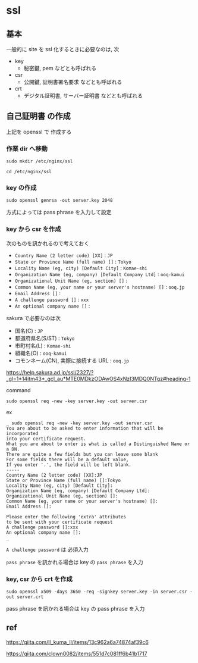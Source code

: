 
# ssl


## 基本

一般的に site を ssl 化するときに必要なのは, 次

- key
  - 秘密鍵, pem などとも呼ばれる
- csr
  - 公開鍵, 証明書署名要求 などとも呼ばれる
- crt
  - デジタル証明書, サーバー証明書 などとも呼ばれる



## 自己証明書 の作成

上記を openssl で 作成する


### 作業 dir へ移動

```
sudo mkdir /etc/nginx/ssl
```

```
cd /etc/nginx/ssl
```


### key の作成

```
sudo openssl genrsa -out server.key 2048
```

方式によっては pass phrase を入力して設定


### key から csr を作成

次のものを訊かれるので考えておく

- `Country Name (2 letter code) [XX]` : `JP`
- `State or Province Name (full name) []` : `Tokyo`
- `Locality Name (eg, city) [Default City]` : `Komae-shi`
- `Organization Name (eg, company) [Default Company Ltd]` : `ooq-kamui`
- `Organizational Unit Name (eg, section) []` :
- `Common Name (eg, your name or your server's hostname) []` : `ooq.jp`
- `Email Address []` :
- `A challenge password []` : `xxx`
- `An optional company name []` :


sakura で必要なのは次

- 国名(C) : `JP`
- 都道府県名(S/ST) : `Tokyo`
- 市町村名(L) : `Komae-shi`
- 組織名(O) : `ooq-kamui`
- コモンネーム(CN), 実際に接続する URL : `ooq.jp`

https://help.sakura.ad.jp/ssl/2327/?_gl=1*14itm43*_gcl_au*MTE0MDkzODAwOS4xNzI3MDQ0NTgz#heading-1


command

```
sudo openssl req -new -key server.key -out server.csr
```

ex

```
_ sudo openssl req -new -key server.key -out server.csr
You are about to be asked to enter information that will be incorporated
into your certificate request.
What you are about to enter is what is called a Distinguished Name or a DN.
There are quite a few fields but you can leave some blank
For some fields there will be a default value,
If you enter '.', the field will be left blank.
-----
Country Name (2 letter code) [XX]:JP
State or Province Name (full name) []:Tokyo
Locality Name (eg, city) [Default City]:
Organization Name (eg, company) [Default Company Ltd]:
Organizational Unit Name (eg, section) []:
Common Name (eg, your name or your server's hostname) []:
Email Address []:

Please enter the following 'extra' attributes
to be sent with your certificate request
A challenge password []:xxx
An optional company name []:
_ 
```

`A challenge password` は 必須入力

`pass phrase` を訊かれる場合は key の `pass phrase` を入力



### key, csr から crt を作成

```
sudo openssl x509 -days 3650 -req -signkey server.key -in server.csr -out server.crt
```

pass phrase を訊かれる場合は key の pass phrase を入力


## ref

https://qiita.com/ll_kuma_ll/items/13c962a6a74874af39c6

https://qiita.com/clown0082/items/551d7c081ff6b41b1717



